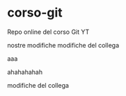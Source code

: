 # corso-git

Repo online del corso Git YT

nostre modifiche
modifiche del collega

aaa

ahahahahah

modifiche del collega
